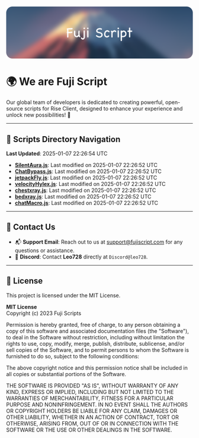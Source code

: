 ![Banner](.github/b.webp)

# 🌍 **We are Fuji Script**

Our global team of developers is dedicated to creating powerful, open-source scripts for Rise Client, designed to enhance your experience and unlock new possibilities! 🌟

---
<!-- SCRIPTS_NAVIGATION_START -->
## 📂 **Scripts Directory Navigation**

**Last Updated**: 2025-01-07 22:26:54 UTC

- **[SilentAura.js](scripts/SilentAura.js)**: Last modified on 2025-01-07 22:26:52 UTC
- **[ChatBypass.js](scripts/ChatBypass.js)**: Last modified on 2025-01-07 22:26:52 UTC
- **[jetpackFly.js](scripts/jetpackFly.js)**: Last modified on 2025-01-07 22:26:52 UTC
- **[velocityHylex.js](scripts/velocityHylex.js)**: Last modified on 2025-01-07 22:26:52 UTC
- **[chestxray.js](scripts/chestxray.js)**: Last modified on 2025-01-07 22:26:52 UTC
- **[bedxray.js](scripts/bedxray.js)**: Last modified on 2025-01-07 22:26:52 UTC
- **[chatMacro.js](scripts/chatMacro.js)**: Last modified on 2025-01-07 22:26:52 UTC

<!-- SCRIPTS_NAVIGATION_END -->

---

## 💬 **Contact Us**  
- 📬 **Support Email**: Reach out to us at [support@fujiscript.com](mailto:support@fujiscript.com) for any questions or assistance.  
- 💬 **Discord**: Contact **Leo728** directly at `Discord@leo728`.

---

## 📜 **License**

This project is licensed under the MIT License.  

**MIT License**  
Copyright (c) 2023 Fuji Scripts  

Permission is hereby granted, free of charge, to any person obtaining a copy of this software and associated documentation files (the "Software"), to deal in the Software without restriction, including without limitation the rights to use, copy, modify, merge, publish, distribute, sublicense, and/or sell copies of the Software, and to permit persons to whom the Software is furnished to do so, subject to the following conditions:  

The above copyright notice and this permission notice shall be included in all copies or substantial portions of the Software.  

THE SOFTWARE IS PROVIDED "AS IS", WITHOUT WARRANTY OF ANY KIND, EXPRESS OR IMPLIED, INCLUDING BUT NOT LIMITED TO THE WARRANTIES OF MERCHANTABILITY, FITNESS FOR A PARTICULAR PURPOSE AND NONINFRINGEMENT. IN NO EVENT SHALL THE AUTHORS OR COPYRIGHT HOLDERS BE LIABLE FOR ANY CLAIM, DAMAGES OR OTHER LIABILITY, WHETHER IN AN ACTION OF CONTRACT, TORT OR OTHERWISE, ARISING FROM, OUT OF OR IN CONNECTION WITH THE SOFTWARE OR THE USE OR OTHER DEALINGS IN THE SOFTWARE.  
